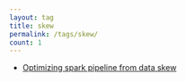 ```yaml
---
layout: tag
title: skew
permalink: /tags/skew/
count: 1
---
```


- [Optimizing spark pipeline from data skew](https://kination.github.io/posts/2021-09-03-face-on-skew-issue-in-spark/)
